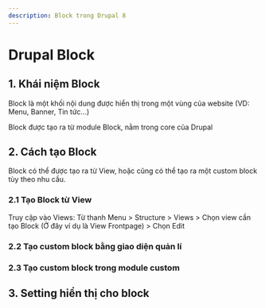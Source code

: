 ```yaml
---
description: Block trong Drupal 8
---
```


# Drupal Block

## 1. Khái niệm Block

Block là một khối nội dung được hiển thị trong một vùng của website \(VD: Menu, Banner, Tin tức...\)

Block được tạo ra từ module Block, nằm trong core của Drupal



## 2. Cách tạo Block

Block có thể được tạo ra từ View,  hoặc cũng có thể tạo ra một custom block tùy theo nhu cầu.

### 2.1 Tạo Block từ View

Truy cập vào Views: Từ thanh Menu &gt; Structure &gt; Views &gt; Chọn view cần tạo Block \(Ở đây ví dụ là View Frontpage\) &gt; Chọn Edit





### 2.2 Tạo custom block bằng giao diện quản lí

### 2.3 Tạo custom block trong module custom

## 3. Setting hiển thị cho block

